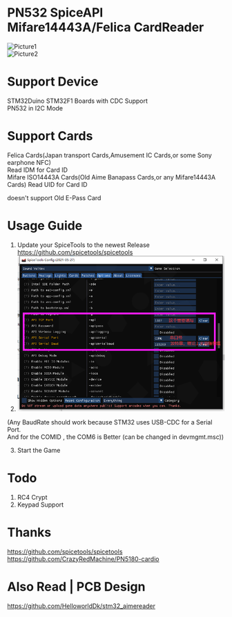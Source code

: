 # PN532 SpiceAPI Mifare14443A/Felica CardReader

![Picture1](pic1.png)   
![Picture2](pic2.png)  

# Support Device

STM32Duino STM32F1 Boards with CDC Support  
PN532 in I2C Mode

# Support Cards

Felica Cards(Japan transport Cards,Amusement IC Cards,or some Sony earphone NFC)  
Read IDM for Card ID  
Mifare ISO14443A Cards(Old Aime Banapass Cards,or any Mifare14443A Cards)
Read UID for Card ID

doesn't support Old E-Pass Card

# Usage Guide

1. Update your SpiceTools to the newest Release https://github.com/spicetools/spicetools    
2. ![SpiceAPIGuidePicture](SpiceAPIGuide.png)   

(Any BaudRate should work because STM32 uses USB-CDC for a Serial Port.  
And for the COMID , the COM6 is Better  (can be changed in devmgmt.msc))  

3. Start the Game

# Todo 
1. RC4 Crypt
2. Keypad Support

# Thanks  
https://github.com/spicetools/spicetools    
https://github.com/CrazyRedMachine/PN5180-cardio

# Also Read | PCB Design

https://github.com/HelloworldDk/stm32_aimereader

